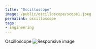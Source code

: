 ```yaml
---
title: "Oscilloscope"
image: /public/oscilloscope/scope1.jpeg
permalink: oscilloscope
tags:
- Engineering
---
```


Oscilloscope
<img src="{{ page.image | relative_url }}" class="img-fluid rounded w-50" alt="Responsive image">
